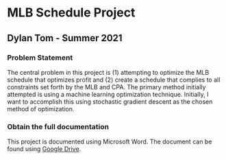 # MLB Schedule Project
## Dylan Tom - Summer 2021
### Problem Statement
The central problem in this project is (1) attempting to optimize the MLB schedule that optimizes profit and (2) create a schedule that complies to all constraints set forth by the MLB and CPA. The primary method initially attempted is using a machine learning optimization technique. Initially, I want to accomplish this using stochastic gradient descent as the chosen method of optimization.

### Obtain the full documentation
This project is documented using Microsoft Word. The document can be found using [Google Drive](https://www.drive.google.com/).